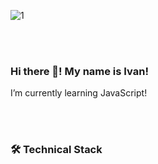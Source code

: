 ![1](https://user-images.githubusercontent.com/75698396/142399316-1bb7b3bc-ca85-4f9b-8ee6-4e5633f08d21.jpg)




</br>
</br>


### Hi there 👋! My name is Ivan!
I’m currently learning JavaScript!

</br>
</br>


### 🛠 Technical Stack




